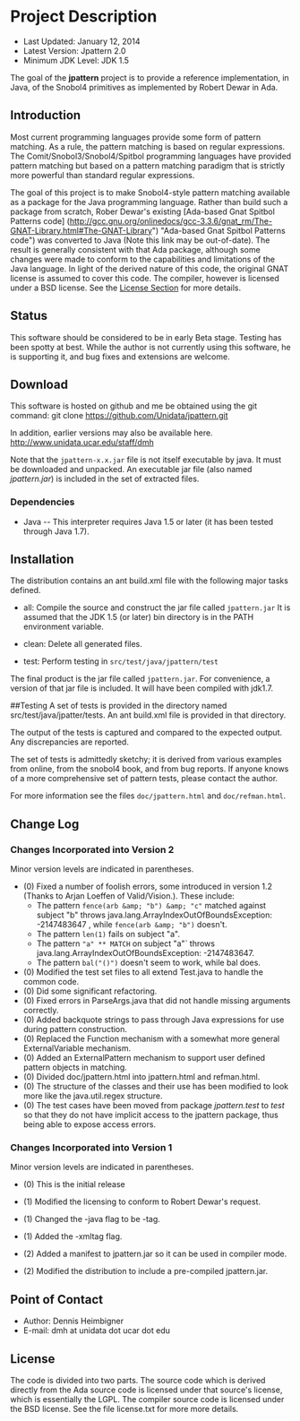 
# Project Description

* Last Updated: January 12, 2014
* Latest Version: Jpattern 2.0
* Minimum JDK Level: JDK 1.5

The goal of the **jpattern** project is to provide
a reference implementation, in Java, of the Snobol4
primitives as implemented by Robert Dewar in Ada.

## Introduction

Most current programming languages provide some form of
pattern matching. As a rule, the pattern matching is
based on regular expressions. The Comit/Snobol3/Snobol4/Spitbol
programming languages have provided pattern matching but
based on a pattern matching paradigm that is strictly more
powerful than standard regular expressions.

The goal of this project is to make Snobol4-style pattern matching
available as a package for the Java programming language.
Rather than build such a package from scratch,
Rober Dewar's existing 
[Ada-based Gnat Spitbol Patterns code]
(http://gcc.gnu.org/onlinedocs/gcc-3.3.6/gnat_rm/The-GNAT-Library.html#The-GNAT-Library")
"Ada-based Gnat Spitbol Patterns code")
was converted to Java (Note this link may be out-of-date).
The result is generally consistent with that Ada package, although
some changes were made to conform to the capabilities and
limitations of the Java language. In light of the derived nature of this code,
the original GNAT license is assumed to cover this code.
The compiler, however is licensed under a BSD license.
See the <a target="_self" href="#License">License Section</a>
for more details.

## Status
This software should be considered to be in early Beta
stage.  Testing has been spotty at best.  While the author
is not currently using this software, he is supporting it,
and bug fixes and extensions are welcome.

## Download
This software is hosted on github and me be obtained
using the git command:
    git clone https://github.com/Unidata/jpattern.git

In addition, earlier versions may also be available here.
    http://www.unidata.ucar.edu/staff/dmh

Note that the <code>jpattern-x.x.jar</code> file is not
itself executable by java. It must be downloaded and
unpacked. An executable jar file (also named
<i>jpattern.jar</i>) is included in the set of extracted
files.

### Dependencies
* Java -- This interpreter requires Java 1.5 or later (it has been tested
through Java 1.7).

## Installation
The distribution contains an ant build.xml file
with the following major tasks defined.

* all: Compile the source and construct the jar file called
`jpattern.jar`
It is assumed that the JDK 1.5 (or later) bin directory
is in the PATH environment variable.

* clean: Delete all generated files.

* test: Perform testing in `src/test/java/jpattern/test`

The final product is the jar file called `jpattern.jar`.
For convenience, a version of that jar file is included.
It will have been compiled with jdk1.7.

##Testing
A set of tests is provided in the directory named
    src/test/java/jpatter/tests.
An ant build.xml file is provided in that directory.

The output of the tests is captured and compared to the expected output.
Any discrepancies are reported. 

The set of tests is admittedly sketchy; it is derived from various examples
from online, from the snobol4 book, and from bug reports. If anyone knows
of a more comprehensive set of pattern tests, please contact the author.

For more information see the files `doc/jpattern.html`
and `doc/refman.html`.

## Change Log

### Changes Incorporated into Version 2

Minor version levels are indicated in parentheses.
* (0) Fixed a number of foolish errors, some introduced in version 1.2
      (Thanks to Arjan Loeffen of Valid/Vision.). These include:
	+ The pattern `fence(arb &amp; "b") &amp; "c"`
		matched against subject "b" throws
		java.lang.ArrayIndexOutOfBoundsException: -2147483647 , while
		`fence(arb &amp; "b")` doesn't. 
	+ The pattern `len(1)` fails on subject "a".
	+ The pattern `"a" ** MATCH` on subject "a"`
	     throws java.lang.ArrayIndexOutOfBoundsException: -2147483647.
	+ The pattern `bal("()")` doesn't seem to work, while bal does.
* (0) Modified the test set files to all extend Test.java to handle
         the common code.
* (0) Did some significant refactoring.
* (0) Fixed errors in ParseArgs.java that did not handle missing
         arguments correctly.
* (0) Added backquote strings to pass through Java expressions
         for use during pattern construction.
* (0) Replaced the Function mechanism with a somewhat more general
         ExternalVariable mechanism.
* (0) Added an ExternalPattern mechanism to support user defined
         pattern objects in matching.
* (0) Divided doc/jpattern.html into jpattern.html and refman.html.
* (0) The structure of the classes and their use has been
         modified to look more like the java.util.regex structure.
* (0) The test cases have been moved from package <i>jpattern.test</i>
         to <i>test</i> so that they do not have implicit access
         to the jpattern package, thus being able to expose access errors.

### Changes Incorporated into Version 1

Minor version levels are indicated in parentheses.
* (0) This is the initial release

* (1) Modified the licensing to conform to Robert Dewar's request.
* (1) Changed the -java flag to be -tag.
* (1) Added  the -xmltag flag.
* (2) Added a manifest to jpattern.jar so it can be used in compiler mode.
* (2) Modified the distribution to include a pre-compiled jpattern.jar.

## Point of Contact
* Author: Dennis Heimbigner
* E-mail: dmh at unidata dot ucar dot edu

## License
The code is divided into two parts. The source code which is derived
directly from the Ada source code is licensed under that source's
license, which is essentially the LGPL. The compiler source code is
licensed under the BSD license.  See the file license.txt for more more
details.

